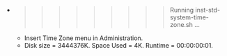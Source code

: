 * >>>>>>>>> Running inst-std-system-time-zone.sh ...
  * Insert Time Zone menu in Administration.
  * Disk size = 3444376K. Space Used = 4K. Runtime = 00:00:00:01.

